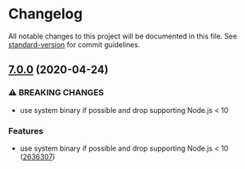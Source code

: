 # Changelog

All notable changes to this project will be documented in this file. See [standard-version](https://github.com/conventional-changelog/standard-version) for commit guidelines.

## [7.0.0](https://github.com/mole-inc/optipng-bin/compare/v6.0.0...v7.0.0) (2020-04-24)


### ⚠ BREAKING CHANGES

* use system binary if possible and drop supporting Node.js < 10

### Features

* use system binary if possible and drop supporting Node.js < 10 ([2636307](https://github.com/mole-inc/optipng-bin/commit/2636307f2e28dc839e6fb27c370fedcf99357a3d))

